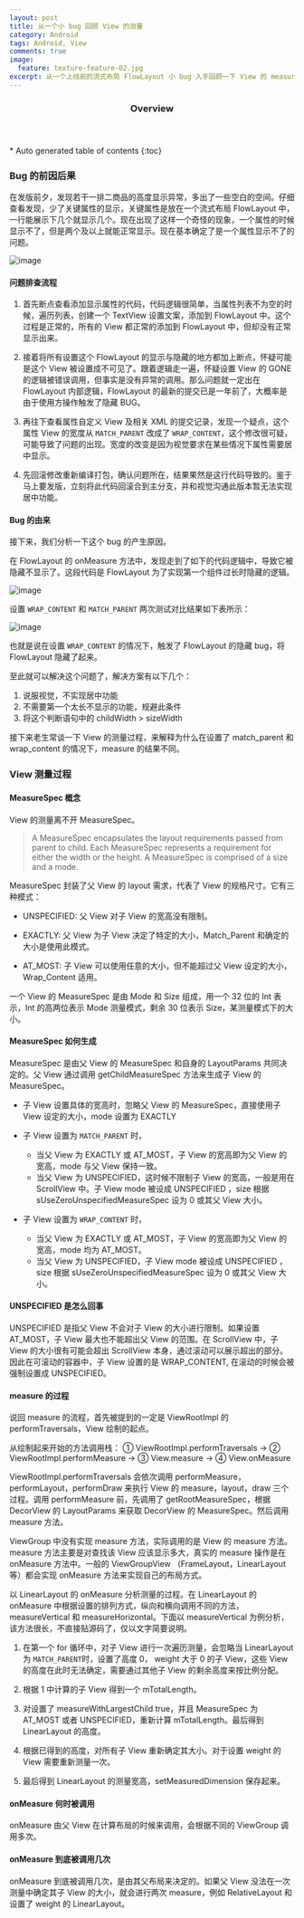 ```yaml
--- 
layout: post
title: 从一个小 bug 回顾 View 的测量
category: Android
tags: Android, View
comments: true
image:
  feature: texture-feature-02.jpg
excerpt: 从一个上线前的流式布局 FlowLayout 小 bug 入手回顾一下 View 的 measure。
---
```


<section id="table-of-contents" class="toc">
  <header>
    <h3>Overview</h3>
  </header>
<div id="drawer" markdown="1">
*  Auto generated table of contents
{:toc}
</div>
</section>

### Bug 的前因后果

在发版前夕，发现若干一排二商品的高度显示异常，多出了一些空白的空间。仔细查看发现，少了关键属性的显示，关键属性是放在一个流式布局 FlowLayout 中，一行能展示下几个就显示几个。现在出现了这样一个奇怪的现象，一个属性的时候显示不了，但是两个及以上就能正常显示。现在基本确定了是一个属性显示不了的问题。

![image](https://haitao.nos.netease.com/80c8ec06-4248-47db-a2c0-bec3d8eda3e6_1080_2280.png)

#### 问题排查流程

1. 首先断点查看添加显示属性的代码，代码逻辑很简单，当属性列表不为空的时候，遍历列表，创建一个 TextView 设置文案，添加到 FlowLayout 中。这个过程是正常的，所有的 View 都正常的添加到 FlowLayout 中，但却没有正常显示出来。

2. 接着将所有设置这个 FlowLayout 的显示与隐藏的地方都加上断点，怀疑可能是这个 View 被设置成不可见了。跟着逻辑走一遍，怀疑设置 View 的 GONE 的逻辑被错误调用，但事实是没有异常的调用。那么问题就一定出在 FlowLayout 内部逻辑，FlowLayout 的最新的提交已是一年前了，大概率是由于使用方操作触发了隐藏 BUG。

3. 再往下查看属性自定义 View 及相关 XML 的提交记录，发现一个疑点，这个属性 View 的宽度从 `MATCH_PARENT` 改成了 `WRAP_CONTENT`，这个修改很可疑，可能导致了问题的出现。宽度的改变是因为视觉要求在某些情况下属性需要居中显示。

4. 先回滚修改重新编译打包，确认问题所在，结果果然是这行代码导致的。鉴于马上要发版，立刻将此代码回滚合到主分支，并和视觉沟通此版本暂无法实现居中功能。

#### Bug 的由来

接下来，我们分析一下这个 bug 的产生原因。

在 FlowLayout 的 onMeasure 方法中，发现走到了如下的代码逻辑中，导致它被隐藏不显示了。这段代码是 FlowLayout 为了实现第一个组件过长时隐藏的逻辑。

![image](https://haitao.nos.netease.com/63fe3bd8-c979-4aff-82d0-e527513ad861_1588_242.png)

设置 `WRAP_CONTENT` 和 `MATCH_PARENT` 两次测试对比结果如下表所示：

![image](https://haitao.nos.netease.com/af778c0f-b780-4037-934f-133b3db50b77_724_493.jpeg)

也就是说在设置 `WRAP_CONTENT` 的情况下，触发了 FlowLayout 的隐藏 bug，将 FlowLayout 隐藏了起来。

至此就可以解决这个问题了，解决方案有以下几个：

1. 说服视觉，不实现居中功能
2. 不需要第一个太长不显示的功能，规避此条件
3. 将这个判断语句中的 childWidth > sizeWidth

接下来老生常谈一下 View 的测量过程，来解释为什么在设置了 match_parent 和 wrap_content 的情况下，measure 的结果不同。

### View 测量过程

#### MeasureSpec 概念

View 的测量离不开 MeasureSpec。

> A MeasureSpec encapsulates the layout requirements passed from parent to child. Each MeasureSpec represents a requirement for either the width or the height. A MeasureSpec is comprised of a size and a mode.

MeasureSpec 封装了父 View 的 layout 需求，代表了 View 的规格尺寸。它有三种模式：

* UNSPECIFIED: 父 View 对子 View 的宽高没有限制。

* EXACTLY: 父 View 为子 View 决定了特定的大小，Match_Parent 和确定的大小是使用此模式。

* AT_MOST: 子 View 可以使用任意的大小，但不能超过父 View 设定的大小，Wrap_Content 适用。

一个 View 的 MeasureSpec 是由 Mode 和 Size 组成，用一个 32 位的 Int 表示，Int 的高两位表示 Mode 测量模式，剩余 30 位表示 Size，某测量模式下的大小。

#### MeasureSpec 如何生成

MeasureSpec 是由父 View 的 MeasureSpec 和自身的 LayoutParams 共同决定的。父 View 通过调用 getChildMeasureSpec 方法来生成子 View 的 MeasureSpec。

* 子 View 设置具体的宽高时，忽略父 View 的 MeasureSpec，直接使用子 View 设定的大小，mode 设置为 EXACTLY

* 子 View 设置为 `MATCH_PARENT` 时，
	* 当父 View 为 EXACTLY 或 AT_MOST，子 View 的宽高即为父 View 的宽高，mode 与父 View 保持一致。
	* 当父 View 为 UNSPECIFIED，这时候不限制子 View 的宽高，一般是用在 ScrollView 中。子 View mode 被设成 UNSPECIFIED ，size 根据 sUseZeroUnspecifiedMeasureSpec 设为 0 或其父 View 大小。

* 子 View 设置为 `WRAP_CONTENT` 时，
	* 当父 View 为 EXACTLY 或 AT_MOST，子 View 的宽高即为父 View 的宽高，mode 均为 AT_MOST。
	* 当父 View 为 UNSPECIFIED，子 View mode 被设成 UNSPECIFIED ，size 根据 sUseZeroUnspecifiedMeasureSpec 设为 0 或其父 View 大小。

#### UNSPECIFIED 是怎么回事

UNSPECIFIED 是指父 View 不会对子 View 的大小进行限制。如果设置 AT_MOST，子 View 最大也不能超出父 View 的范围。在 ScrollView 中，子 View 的大小很有可能会超出 ScrollView 本身，通过滚动可以展示超出的部分。因此在可滚动的容器中，子 View 设置的是 WRAP_CONTENT, 在滚动的时候会被强制设置成 UNSPECIFIED。

#### measure 的过程

说回 measure 的流程，首先被提到的一定是 ViewRootImpl 的 performTraversals，View 绘制的起点。

从绘制起来开始的方法调用栈：
① ViewRootImpl.performTraversals -> ② ViewRootImpl.performMeasure -> ③ View.measure -> ④ View.onMeasure

ViewRootImpl.performTraversals 会依次调用 performMeasure，performLayout，performDraw 来执行 View 的 measure，layout，draw 三个过程。调用 performMeasure 前，先调用了 getRootMeasureSpec，根据 DecorView 的 LayoutParams 来获取 DecorView 的 MeasureSpec。然后调用 measure 方法。

ViewGroup 中没有实现 measure 方法，实际调用的是 View 的 measure 方法。measure 方法主要是对查找该 View 应该显示多大，真实的 measure 操作是在 onMeasure 方法中。一般的 ViewGroupView （FrameLayout，LinearLayout 等）都会实现 onMeasure 方法来实现自己的布局方式。

以 LinearLayout 的 onMeasure 分析测量的过程。在 LinearLayout 的 onMeasure 中根据设置的排列方式，纵向和横向调用不同的方法，measureVertical 和 measureHorizontal。下面以 measureVertical 为例分析，该方法很长，不直接贴源码了，仅以文字简要说明。

1. 在第一个 for 循环中，对子 View 进行一次遍历测量，会忽略当 LinearLayout 为 `MATCH_PARENT`时，设置了高度 0， weight 大于 0 的子 View，这些 View 的高度在此时无法确定，需要通过其他子 View 的剩余高度来按比例分配。

2. 根据 1 中计算的子 View 得到一个 mTotalLength。

3. 对设置了 measureWithLargestChild true，并且 MeasureSpec 为 AT_MOST 或者 UNSPECIFIED，重新计算 mTotalLength。最后得到 LinearLayout 的高度。

4. 根据已得到的高度，对所有子 View 重新确定其大小。对于设置 weight 的 View 需要重新测量一次。

5. 最后得到 LinearLayout 的测量宽高，setMeasuredDimension 保存起来。

#### onMeasure 何时被调用

onMeasure 由父 View 在计算布局的时候来调用，会根据不同的 ViewGroup 调用多次。

#### onMeasure 到底被调用几次

onMeasure 到底被调用几次，是由其父布局来决定的。如果父 View 没法在一次测量中确定其子 View 的大小，就会进行两次 measure，例如 RelativeLayout 和 设置了 weight 的 LinearLayout。













